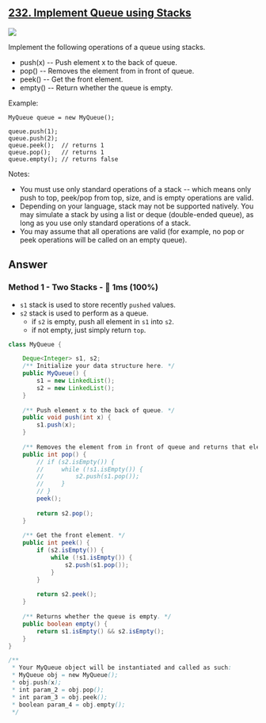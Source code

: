 ## [232. Implement Queue using Stacks](https://leetcode.com/problems/implement-queue-using-stacks/)

![](https://github.com/weltond/DataStructure/blob/master/easy.PNG)

Implement the following operations of a queue using stacks.

- push(x) -- Push element x to the back of queue.
- pop() -- Removes the element from in front of queue.
- peek() -- Get the front element.
- empty() -- Return whether the queue is empty.

Example:

```
MyQueue queue = new MyQueue();

queue.push(1);
queue.push(2);  
queue.peek();  // returns 1
queue.pop();   // returns 1
queue.empty(); // returns false
```

Notes:

- You must use only standard operations of a stack -- which means only push to top, peek/pop from top, size, and is empty operations are valid.
- Depending on your language, stack may not be supported natively. You may simulate a stack by using a list or deque (double-ended queue), as long as you use only standard operations of a stack.
- You may assume that all operations are valid (for example, no pop or peek operations will be called on an empty queue).

## Answer
### Method 1 - Two Stacks - :rocket: 1ms (100%)

- `s1` stack is used to store recently `pushed` values.
- `s2` stack is used to perform as a queue.
  - if `s2` is empty, push all element in `s1` into `s2`.
  - if not empty, just simply return `top`.

```java
class MyQueue {

    Deque<Integer> s1, s2;
    /** Initialize your data structure here. */
    public MyQueue() {
        s1 = new LinkedList();
        s2 = new LinkedList();
    }
    
    /** Push element x to the back of queue. */
    public void push(int x) {
        s1.push(x);
    }
    
    /** Removes the element from in front of queue and returns that element. */
    public int pop() {
        // if (s2.isEmpty()) {
        //     while (!s1.isEmpty()) {
        //         s2.push(s1.pop());
        //     }
        // }
        peek();
        
        return s2.pop();
    }
    
    /** Get the front element. */
    public int peek() {
        if (s2.isEmpty()) {
            while (!s1.isEmpty()) {
                s2.push(s1.pop());
            }
        }
        
        return s2.peek();
    }
    
    /** Returns whether the queue is empty. */
    public boolean empty() {
        return s1.isEmpty() && s2.isEmpty();
    }
}

/**
 * Your MyQueue object will be instantiated and called as such:
 * MyQueue obj = new MyQueue();
 * obj.push(x);
 * int param_2 = obj.pop();
 * int param_3 = obj.peek();
 * boolean param_4 = obj.empty();
 */
```
